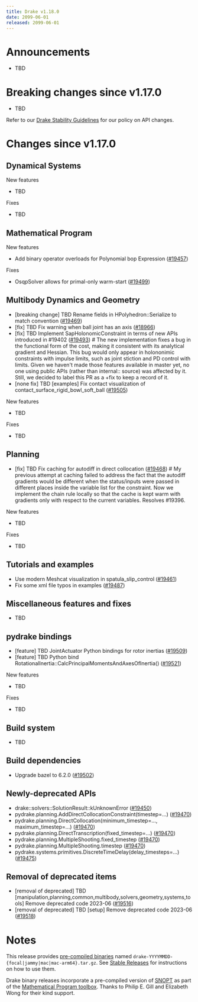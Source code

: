 ```yaml
---
title: Drake v1.18.0
date: 2099-06-01
released: 2099-06-01
---
```


# Announcements

* TBD

# Breaking changes since v1.17.0

* TBD

Refer to our [Drake Stability Guidelines](/stable.html) for our policy
on API changes.

# Changes since v1.17.0

## Dynamical Systems

<!-- <relnotes for systems go here> -->


New features

* TBD

Fixes

* TBD

## Mathematical Program

<!-- <relnotes for solvers go here> -->

New features

* Add binary operator overloads for Polynomial bop Expression ([#19457][_#19457])

Fixes

* OsqpSolver allows for primal-only warm-start ([#19499][_#19499])

## Multibody Dynamics and Geometry

<!-- <relnotes for geometry,multibody go here> -->

* [breaking change] TBD Rename fields in HPolyhedron::Serialize to match convention ([#19469][_#19469])
* [fix] TBD Fix warning when ball joint has an axis ([#18966][_#18966])
* [fix] TBD Implement SapHolonomicConstraint in terms of new APIs introduced in #19402 ([#19493][_#19493])  # The new implementation fixes a bug in the functional form of the cost, making it consistent with its analytical gradient and Hessian. This bug would only appear in holononimic constraints with impulse limits, such as joint stiction and PD control with limits. Given we haven't made those features available in master yet, no one using public APIs (rather than internal:: source) was affected by it. Still, we decided to label this PR as a +fix to keep a record of it.
* [none fix] TBD [examples] Fix contact visualization of contact_surface_rigid_bowl_soft_ball ([#19505][_#19505])

New features

* TBD

Fixes

* TBD

## Planning

<!-- <relnotes for planning go here> -->

* [fix] TBD Fix caching for autodiff in direct collocation ([#19468][_#19468])  # My previous attempt at caching failed to address the fact that the autodiff gradients would be different when the status/inputs were passed in different places inside the variable list for the constraint. Now we implement the chain rule locally so that the cache is kept warm with gradients only with respect to the current variables. Resolves #19396.

New features

* TBD

Fixes

* TBD

## Tutorials and examples

<!-- <relnotes for examples,tutorials go here> -->

* Use modern Meshcat visualization in spatula_slip_control ([#19461][_#19461])
* Fix some xml file typos in examples ([#19487][_#19487])

## Miscellaneous features and fixes

<!-- <relnotes for common,math,lcm,lcmtypes,manipulation,perception,visualization go here> -->

* TBD

## pydrake bindings

<!-- <relnotes for bindings go here> -->

* [feature] TBD JointActuator Python bindings for rotor inertias ([#19509][_#19509])
* [feature] TBD Python bind RotationalInertia::CalcPrincipalMomentsAndAxesOfInertia() ([#19521][_#19521])

New features

* TBD

Fixes

* TBD

## Build system

<!-- <relnotes for cmake,doc,setup,third_party,tools go here> -->

* TBD

## Build dependencies

<!-- <relnotes for workspace go here> -->

* Upgrade bazel to 6.2.0 ([#19502][_#19502])

## Newly-deprecated APIs

* drake::solvers::SolutionResult::kUnknownError ([#19450][_#19450])
* pydrake.planning.AddDirectCollocationConstraint(timestep=...) ([#19470][_#19470])
* pydrake.planning.DirectCollocation(minimum_timestep=..., maximum_timestep=...) ([#19470][_#19470])
* pydrake.planning.DirectTranscription(fixed_timestep=...) ([#19470][_#19470])
* pydrake.planning.MultipleShooting.fixed_timestep ([#19470][_#19470])
* pydrake.planning.MultipleShooting.timestep ([#19470][_#19470])
* pydrake.systems.primitives.DiscreteTimeDelay(delay_timesteps=...)  ([#19475][_#19475])

## Removal of deprecated items

* [removal of deprecated] TBD [manipulation,planning,common,multibody,solvers,geometry,systems,tools] Remove deprecated code 2023-06 ([#19516][_#19516])
* [removal of deprecated] TBD [setup] Remove deprecated code 2023-06 ([#19518][_#19518])

# Notes


This release provides [pre-compiled binaries](https://github.com/RobotLocomotion/drake/releases/tag/v1.18.0) named
``drake-YYYYMMDD-{focal|jammy|mac|mac-arm64}.tar.gz``. See [Stable Releases](/from_binary.html#stable-releases) for instructions on how to use them.

Drake binary releases incorporate a pre-compiled version of [SNOPT](https://ccom.ucsd.edu/~optimizers/solvers/snopt/) as part of the
[Mathematical Program toolbox](https://drake.mit.edu/doxygen_cxx/group__solvers.html). Thanks to
Philip E. Gill and Elizabeth Wong for their kind support.

<!-- <begin issue links> -->
[_#18966]: https://github.com/RobotLocomotion/drake/pull/18966
[_#19450]: https://github.com/RobotLocomotion/drake/pull/19450
[_#19457]: https://github.com/RobotLocomotion/drake/pull/19457
[_#19461]: https://github.com/RobotLocomotion/drake/pull/19461
[_#19468]: https://github.com/RobotLocomotion/drake/pull/19468
[_#19469]: https://github.com/RobotLocomotion/drake/pull/19469
[_#19470]: https://github.com/RobotLocomotion/drake/pull/19470
[_#19475]: https://github.com/RobotLocomotion/drake/pull/19475
[_#19487]: https://github.com/RobotLocomotion/drake/pull/19487
[_#19493]: https://github.com/RobotLocomotion/drake/pull/19493
[_#19499]: https://github.com/RobotLocomotion/drake/pull/19499
[_#19502]: https://github.com/RobotLocomotion/drake/pull/19502
[_#19505]: https://github.com/RobotLocomotion/drake/pull/19505
[_#19509]: https://github.com/RobotLocomotion/drake/pull/19509
[_#19516]: https://github.com/RobotLocomotion/drake/pull/19516
[_#19518]: https://github.com/RobotLocomotion/drake/pull/19518
[_#19521]: https://github.com/RobotLocomotion/drake/pull/19521
<!-- <end issue links> -->

<!--
  Current oldest_commit 1ee1e1aac46d783fcd8504ee88c8b28944884d05 (exclusive).
  Current newest_commit 8bb8d93651dca477467c471802e078c15b08b77c (inclusive).
-->
